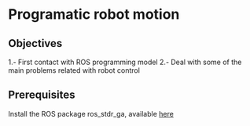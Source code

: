 # Programatic robot motion

## Objectives

1.- First contact with ROS programming model
2.- Deal with some of the main problems related with robot control

## Prerequisites

Install the ROS package ros_stdr_ga, available [here](https://github.com/dfbarrero/ros_stdr_ga)

